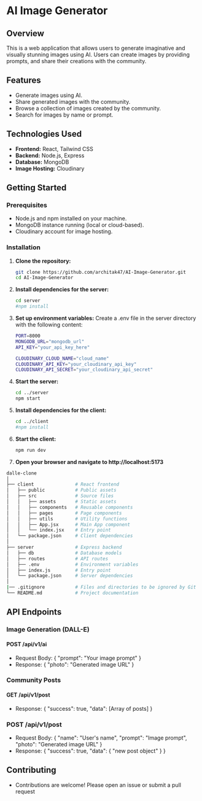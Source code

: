 # AI Image Generator

## Overview
This is a web application that allows users to generate imaginative and visually stunning images using AI. Users can create images by providing prompts, and share their creations with the community.

## Features
- Generate images using AI.
- Share generated images with the community.
- Browse a collection of images created by the community.
- Search for images by name or prompt.

## Technologies Used
- **Frontend:** React, Tailwind CSS
- **Backend:** Node.js, Express
- **Database:** MongoDB
- **Image Hosting:** Cloudinary

## Getting Started

### Prerequisites
- Node.js and npm installed on your machine.
- MongoDB instance running (local or cloud-based).
- Cloudinary account for image hosting.

### Installation

1. **Clone the repository:**
   ```sh
   git clone https://github.com/architak47/AI-Image-Generator.git
   cd AI-Image-Generator
    ```
2. **Install dependencies for the server:**
    ```sh
   cd server
   #npm install
    ```
3. **Set up environment variables:**
    Create a .env file in the server directory with the following content:
    ```sh
    PORT=8000
    MONGODB_URL="mongodb_url"
    API_KEY="your_api_key_here"

    CLOUDINARY_CLOUD_NAME="cloud_name"
    CLOUDINARY_API_KEY="your_cloudinary_api_key"
    CLOUDINARY_API_SECRET="your_cloudinary_api_secret"
    ```
4. **Start the server:**
    ```sh
    cd ../server
    npm start
    ```
5. **Install dependencies for the client:**
    ```sh
    cd ../client
    #npm install
    ```
6. **Start the client:**
    ```sh
    npm run dev
    ```
7. **Open your browser and navigate to http://localhost:5173**

```sh
dalle-clone
│
├── client               # React frontend
│   ├── public           # Public assets
│   ├── src              # Source files
│   │   ├── assets       # Static assets
│   │   ├── components   # Reusable components
│   │   ├── pages        # Page components
│   │   ├── utils        # Utility functions
│   │   ├── App.jsx      # Main App component
│   │   └── index.jsx    # Entry point
│   └── package.json     # Client dependencies
│
├── server               # Express backend
│   ├── db               # Database models
│   ├── routes           # API routes
│   ├── .env             # Environment variables
│   ├── index.js         # Entry point
│   └── package.json     # Server dependencies
│
|── .gitignore           # Files and directories to be ignored by Git
└── README.md            # Project documentation
```

## API Endpoints
### Image Generation (DALL-E)
#### POST /api/v1/ai

- Request Body: { "prompt": "Your image prompt" }
- Response: { "photo": "Generated image URL" }

### Community Posts
#### GET /api/v1/post
- Response: { "success": true, "data": [Array of posts] }

### POST /api/v1/post
- Request Body: { "name": "User's name", "prompt": "Image prompt", "photo": "Generated image URL" }
- Response: { "success": true, "data": { "new post object" } }

## Contributing
- Contributions are welcome! Please open an issue or submit a pull request

